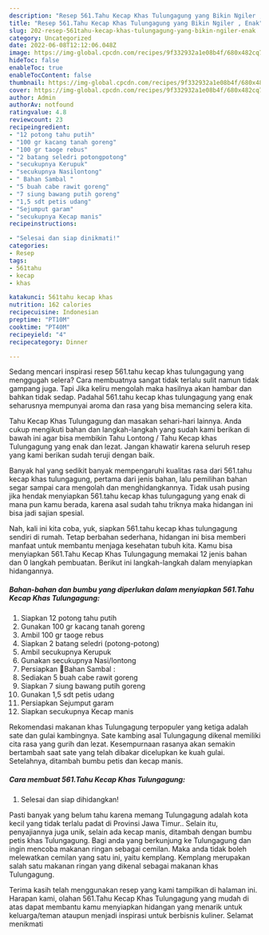 ```yaml
---
description: "Resep 561.Tahu Kecap Khas Tulungagung yang Bikin Ngiler , Enak"
title: "Resep 561.Tahu Kecap Khas Tulungagung yang Bikin Ngiler , Enak"
slug: 202-resep-561tahu-kecap-khas-tulungagung-yang-bikin-ngiler-enak
category: Uncategorized
date: 2022-06-08T12:12:06.048Z
image: https://img-global.cpcdn.com/recipes/9f332932a1e08b4f/680x482cq70/561tahu-kecap-khas-tulungagung-foto-resep-utama.jpg
hideToc: false
enableToc: true
enableTocContent: false
thumbnail: https://img-global.cpcdn.com/recipes/9f332932a1e08b4f/680x482cq70/561tahu-kecap-khas-tulungagung-foto-resep-utama.jpg
cover: https://img-global.cpcdn.com/recipes/9f332932a1e08b4f/680x482cq70/561tahu-kecap-khas-tulungagung-foto-resep-utama.jpg
author: Admin
authorAv: notfound
ratingvalue: 4.8
reviewcount: 23
recipeingredient:
- "12 potong tahu putih"
- "100 gr kacang tanah goreng"
- "100 gr taoge rebus"
- "2 batang seledri potongpotong"
- "secukupnya Kerupuk"
- "secukupnya Nasilontong"
- " Bahan Sambal "
- "5 buah cabe rawit goreng"
- "7 siung bawang putih goreng"
- "1,5 sdt petis udang"
- "Sejumput garam"
- "secukupnya Kecap manis"
recipeinstructions:

- "Selesai dan siap dinikmati!"
categories:
- Resep
tags:
- 561tahu
- kecap
- khas

katakunci: 561tahu kecap khas 
nutrition: 162 calories
recipecuisine: Indonesian
preptime: "PT10M"
cooktime: "PT40M"
recipeyield: "4"
recipecategory: Dinner

---
```



Sedang mencari inspirasi resep 561.tahu kecap khas tulungagung yang menggugah selera? Cara membuatnya sangat tidak terlalu sulit namun tidak gampang juga. Tapi Jika keliru mengolah maka hasilnya akan hambar dan bahkan tidak sedap. Padahal 561.tahu kecap khas tulungagung yang enak seharusnya mempunyai aroma dan rasa yang bisa memancing selera kita.


Tahu Kecap Khas Tulungagung dan masakan sehari-hari lainnya. Anda cukup mengikuti bahan dan langkah-langkah yang sudah kami berikan di bawah ini agar bisa membikin Tahu Lontong / Tahu Kecap khas Tulungagung yang enak dan lezat. Jangan khawatir karena seluruh resep yang kami berikan sudah teruji dengan baik.

Banyak hal yang sedikit banyak mempengaruhi kualitas rasa dari 561.tahu kecap khas tulungagung, pertama dari jenis bahan, lalu pemilihan bahan segar sampai cara mengolah dan menghidangkannya. Tidak usah pusing jika hendak menyiapkan 561.tahu kecap khas tulungagung yang enak di mana pun kamu berada, karena asal sudah tahu triknya maka hidangan ini bisa jadi sajian spesial.


Nah, kali ini kita coba, yuk, siapkan 561.tahu kecap khas tulungagung sendiri di rumah. Tetap berbahan sederhana, hidangan ini bisa memberi manfaat untuk membantu menjaga kesehatan tubuh kita. Kamu bisa menyiapkan 561.Tahu Kecap Khas Tulungagung memakai 12 jenis bahan dan 0 langkah pembuatan. Berikut ini langkah-langkah dalam menyiapkan hidangannya.

<!--inarticleads1-->

##### Bahan-bahan dan bumbu yang diperlukan dalam menyiapkan 561.Tahu Kecap Khas Tulungagung:

1. Siapkan 12 potong tahu putih
1. Gunakan 100 gr kacang tanah goreng
1. Ambil 100 gr taoge rebus
1. Siapkan 2 batang seledri (potong-potong)
1. Ambil secukupnya Kerupuk
1. Gunakan secukupnya Nasi/lontong
1. Persiapkan  📌Bahan Sambal :
1. Sediakan 5 buah cabe rawit goreng
1. Siapkan 7 siung bawang putih goreng
1. Gunakan 1,5 sdt petis udang
1. Persiapkan Sejumput garam
1. Siapkan secukupnya Kecap manis


Rekomendasi makanan khas Tulungagung terpopuler yang ketiga adalah sate dan gulai kambingnya. Sate kambing asal Tulungagung dikenal memiliki cita rasa yang gurih dan lezat. Kesempurnaan rasanya akan semakin bertambah saat sate yang telah dibakar dicelupkan ke kuah gulai. Setelahnya, ditambah bumbu petis dan kecap manis. 

<!--inarticleads2-->

##### Cara membuat 561.Tahu Kecap Khas Tulungagung:


1. Selesai dan siap dihidangkan!

Pasti banyak yang belum tahu karena memang Tulungagung adalah kota kecil yang tidak terlalu padat di Provinsi Jawa Timur.. Selain itu, penyajiannya juga unik, selain ada kecap manis, ditambah dengan bumbu petis khas Tulungagung. Bagi anda yang berkunjung ke Tulungagung dan ingin mencoba makanan ringan sebagai cemilan. Maka anda tidak boleh melewatkan cemilan yang satu ini, yaitu kemplang. Kemplang merupakan salah satu makanan ringan yang dikenal sebagai makanan khas Tulungagung. 

Terima kasih telah menggunakan resep yang kami tampilkan di halaman ini. Harapan kami, olahan 561.Tahu Kecap Khas Tulungagung yang mudah di atas dapat membantu kamu menyiapkan hidangan yang menarik untuk keluarga/teman ataupun menjadi inspirasi untuk berbisnis kuliner. Selamat menikmati
